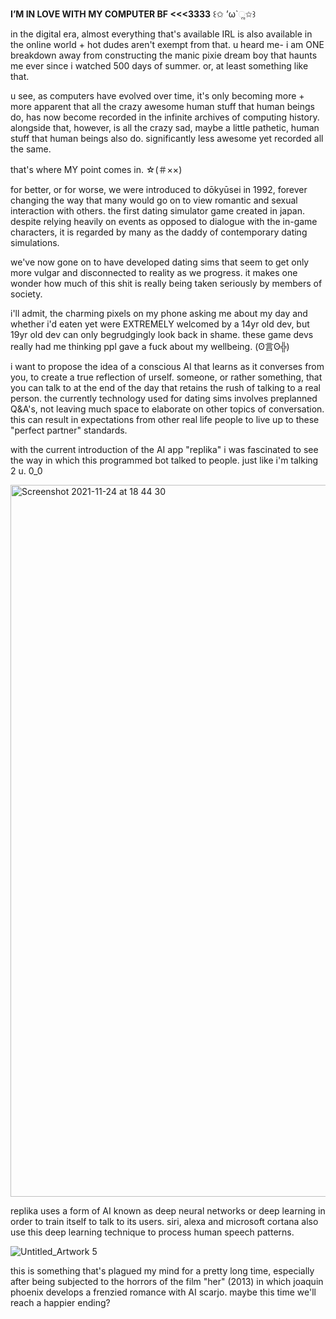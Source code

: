 
 **I’M IN LOVE WITH MY COMPUTER BF <<<3333** ꒰✩ ’ω`ૢ✩꒱


in the digital era, almost everything that's available IRL is also available in the online world + hot dudes aren't exempt from that. 
u heard me- i am ONE breakdown away from constructing the manic pixie dream boy that haunts me ever since i watched 500 days of summer. or, at least something like that. 

u see, as computers have evolved over time, it's only becoming more + more apparent that all the crazy awesome human stuff that human beings do, has now become recorded in the infinite archives of computing history. alongside that, however, is all the crazy sad, maybe a little pathetic, human stuff that human beings also do. significantly less awesome yet recorded all the same. 

that's where MY point comes in. ☆(＃××)

for better, or for worse, we were introduced to dōkyūsei in 1992, forever changing the way that many would go on to view romantic and sexual interaction with others. the first dating simulator game created in japan. despite relying heavily on events as opposed to dialogue with the in-game characters, it is regarded by many as the daddy of contemporary dating simulations. 

we've now gone on to have developed dating sims that seem to get only more vulgar and disconnected to reality as we progress. it makes one wonder how much of this shit is really being taken seriously by members of society. 

i'll admit, the charming pixels on my phone asking me about my day and whether i'd eaten yet were EXTREMELY welcomed by a 14yr old dev, but 19yr old dev can only begrudgingly look back in shame. these game devs really had me thinking ppl gave a fuck about my wellbeing. (ʘ言ʘ╬)

i want to propose the idea of a conscious AI that learns as it converses from you, to create a true reflection of urself. someone, or rather something, that you can talk to at the end of the day that retains the rush of talking to a real person. the currently technology used for dating sims involves preplanned Q&A's, not leaving much space to elaborate on other topics of conversation. this can result in expectations from other real life people to live up to these "perfect partner" standards. 

with the current introduction of the AI app "replika" i was fascinated to see the way in which this programmed bot talked to people. just like i'm talking 2 u. 0_0

<img width="1139" alt="Screenshot 2021-11-24 at 18 44 30" src="https://user-images.githubusercontent.com/94905098/143296583-9fa094c8-3c67-44e2-9ba2-c76bb4e49a95.png">

replika uses a form of AI known as deep neural networks or deep learning in order to train itself to talk to its users. siri, alexa and microsoft cortana also use this deep learning technique to process human speech patterns.

![Untitled_Artwork 5](https://user-images.githubusercontent.com/94905098/143303529-a7f36319-307f-4c41-8af6-3c4a02760b66.png)


this is something that's plagued my mind for a pretty long time, especially after being subjected to the horrors of the film "her" (2013) in which joaquin phoenix develops a frenzied romance with AI scarjo. maybe this time we'll reach a happier ending?
